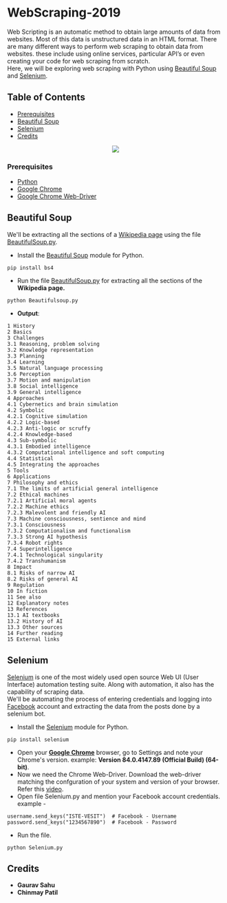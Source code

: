 # WebScraping-2019

Web Scripting is an automatic method to obtain large amounts of data from websites. Most of this data is unstructured data in an HTML format. There are many different ways to perform web scraping to obtain data from websites. these include using online services, particular API’s or even creating your code for web scraping from scratch.
<br/>
Here, we will be exploring web scraping with Python using [Beautiful Soup](https://www.crummy.com/software/BeautifulSoup/bs4/doc/) and [Selenium](https://www.selenium.dev/).

## Table of Contents

* [Prerequisites](#prerequisites)
* [Beautiful Soup](#beautiful-soup)
* [Selenium](#selenium)
* [Credits](#credits)

<p align="center">
<img src="https://www.webharvy.com/images/web%20scraping.png">
</p>

### Prerequisites
* [Python](https://www.python.org/)
* [Google Chrome](https://www.google.co.in/chrome/)
* [Google Chrome Web-Driver](https://sites.google.com/a/chromium.org/chromedriver/downloads)

## Beautiful Soup

We'll be extracting all the sections of a [Wikipedia page](https://en.wikipedia.org/wiki/Artificial_intelligence) using the file [BeautifulSoup.py](https://github.com/ISTE-VESIT-ORG/WebScraping-2019/blob/master/BeautifulSoup.py).
* Install the [Beautiful Soup](https://pypi.org/project/bs4/) module for Python.
```
pip install bs4
```
* Run the file [BeautifulSoup.py](https://github.com/ISTE-VESIT-ORG/WebScraping-2019/blob/master/BeautifulSoup.py) for extracting all the sections of the <b>Wikipedia page.</b>
```
python Beautifulsoup.py
```
* **Output**:
```
1 History
2 Basics
3 Challenges
3.1 Reasoning, problem solving
3.2 Knowledge representation  
3.3 Planning
3.4 Learning
3.5 Natural language processing
3.6 Perception
3.7 Motion and manipulation
3.8 Social intelligence
3.9 General intelligence
4 Approaches
4.1 Cybernetics and brain simulation
4.2 Symbolic
4.2.1 Cognitive simulation
4.2.2 Logic-based
4.2.3 Anti-logic or scruffy
4.2.4 Knowledge-based
4.3 Sub-symbolic
4.3.1 Embodied intelligence
4.3.2 Computational intelligence and soft computing
4.4 Statistical
4.5 Integrating the approaches
5 Tools
6 Applications
7 Philosophy and ethics
7.1 The limits of artificial general intelligence
7.2 Ethical machines
7.2.1 Artificial moral agents
7.2.2 Machine ethics
7.2.3 Malevolent and friendly AI
7.3 Machine consciousness, sentience and mind
7.3.1 Consciousness
7.3.2 Computationalism and functionalism
7.3.3 Strong AI hypothesis
7.3.4 Robot rights
7.4 Superintelligence
7.4.1 Technological singularity
7.4.2 Transhumanism
8 Impact
8.1 Risks of narrow AI
8.2 Risks of general AI
9 Regulation
10 In fiction
11 See also
12 Explanatory notes
13 References
13.1 AI textbooks
13.2 History of AI
13.3 Other sources
14 Further reading
15 External links
```

## Selenium

[Selenium](https://www.selenium.dev/) is one of the most widely used open source Web UI (User Interface) automation testing suite. Along with automation, it also has the capability of scraping data.
<br/>
We'll be automating the process of entering credentials and logging into [Facebook](https://www.facebook.com/) account and extracting the data from the posts done by a selenium bot.
<br/>
* Install the [Selenium](https://selenium-python.readthedocs.io/installation.html) module for Python.
```
pip install selenium
```
* Open your **[Google Chrome](https://www.google.co.in/chrome/)** browser, go to Settings and note your Chrome's version. example: **Version 84.0.4147.89 (Official Build) (64-bit)**.
* Now we need the Chrome Web-Driver. Download the web-driver matching the confguration of your system and version of your browser. Refer this [video]( https://youtu.be/Xjv1sY630Uc).
* Open file Selenium.py and mention your Facebook account credentials. example -
```
username.send_keys("ISTE-VESIT")  # Facebook - Username
password.send_keys("1234567890")  # Facebook - Password
```
* Run the file.
```
python Selenium.py
```

## Credits
* **Gaurav Sahu**
* **Chinmay Patil**



